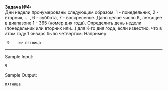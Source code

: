 **Задача №4:**  
Дни недели пронумерованы следующим образом: 1 - понедельник, 2 - вторник, ... , 6 - суббота, 7 - воскресенье. Дано целое число K, лежащее в диапазоне 1 - 365 (номер дня года). Определить день недели (понедельник или вторник или...) для K-го дня года, если известно, что в этом году 1 января было четвергом. 
Например:
    
     9    => пятница
___
Sample Input:
```
9
```
Sample Output:
```
пятница
```